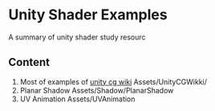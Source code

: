 # Unity Shader Examples

A summary of unity shader study resourc

## Content

1. Most of examples of [unity cg wiki](https://en.wikibooks.org/wiki/Cg_Programming/Unity)  Assets/UnityCGWikki/
2. Planar Shadow Assets/Shadow/PlanarShadow
3. UV Animation Assets/UVAnimation
